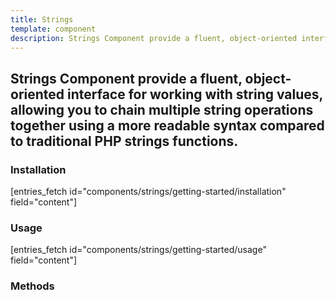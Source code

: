 ```yaml
---
title: Strings
template: component
description: Strings Component provide a fluent, object-oriented interface for working with string values, allowing you to chain multiple string operations together using a more readable syntax compared to traditional PHP strings functions.
---
```


<h2 class="font-normal text-lg">
Strings Component provide a fluent, object-oriented interface for working with string values, allowing you to chain multiple string operations together using a more readable syntax compared to traditional PHP strings functions.
</h2>

### Installation

[entries_fetch id="components/strings/getting-started/installation" field="content"]

### Usage

[entries_fetch id="components/strings/getting-started/usage" field="content"]

### Methods
